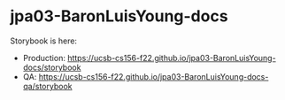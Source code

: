 # jpa03-BaronLuisYoung-docs

Storybook is here:

* Production: <https://ucsb-cs156-f22.github.io/jpa03-BaronLuisYoung-docs/storybook>
* QA:  <https://ucsb-cs156-f22.github.io/jpa03-BaronLuisYoung-docs-qa/storybook>
